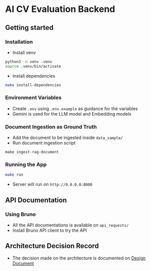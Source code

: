 # AI CV Evaluation Backend

## Getting started

### Installation

- Install venv

```bash
python3 -m venv .venv
source .venv/bin/activate
```

- Install dependencies

```bash
make install-dependencies
```

### Environment Variables

- Create `.env` using `.env.example` as guidance for the variables
- Gemini is used for the LLM model and Embedding models

### Document Ingestion as Ground Truth

- Add the document to be ingested inside `data_sample/`
- Run document ingestion script

```shell
make ingest-rag-document
```

### Running the App

```bash
make run
```

- Server will run on `http://0.0.0.0:8000`

## API Documentation

### Using Bruno

- All the API documentations is available on `api_requests/`
- Install Bruno API client to try the API

## Architecture Decision Record

- The decision made on the architecture is documented on [Design Document](docs/design.md)